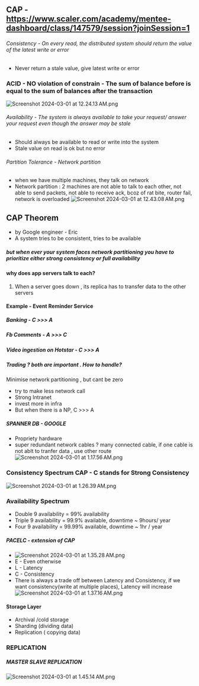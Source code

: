 ## CAP - https://www.scaler.com/academy/mentee-dashboard/class/147579/session?joinSession=1
###### Consistency - On every read, the distributed system should return the value of the latest write or error
- Never return a stale value, give latest write or error
### ACID - NO violation of constrain - The sum of balance before is equal to the sum of balances after the transaction 
![Screenshot 2024-03-01 at 12.24.13 AM.png](resources%2FCAP%2FScreenshot%202024-03-01%20at%2012.24.13%E2%80%AFAM.png)

###### Availability - The system is always available to take your request/ answer your request even though the answer may be stale
- Should always be available to read or write into the system
- Stale value on read is ok but no error

###### Partition Tolerance - Network partition 
- when we have multiple machines, they talk on network
- Network partition : 2 machines are not able to talk to each other, not able to send packets, not able to receive ack, bcoz of rat bite, router fail, network is overloaded
![Screenshot 2024-03-01 at 12.43.08 AM.png](resources%2FCAP%2FScreenshot%202024-03-01%20at%2012.43.08%E2%80%AFAM.png)

## CAP Theorem
- by Google engineer - Eric
- A system tries to be consistent, tries to be available
##### but when ever your system faces network partitioning you have to prioritize either strong consistency or full availability

#### why does app servers talk to each?
1. When a server goes down , its replica has to transfer data to the other servers

#### Example - Event Reminder Service

##### Banking - C >>> A
##### Fb Comments - A >>> C
##### Video ingestion on Hotstar - C >>> A
##### Trading ? both are important . How to handle?
Minimise network partitioning , but cant be zero
- try to make less network call
- Strong Intranet
- invest more in infra
- But when there is a NP, C >>> A

##### SPANNER DB - GOOGLE
- Propriety hardware
- super redundant network cables ? many connected cable, if one cable is not ablt to tranfer data , use other route
![Screenshot 2024-03-01 at 1.17.56 AM.png](resources%2FCAP%2FScreenshot%202024-03-01%20at%201.17.56%E2%80%AFAM.png)
### Consistency Spectrum CAP - C stands for Strong Consistency
![Screenshot 2024-03-01 at 1.26.39 AM.png](resources%2FCAP%2FScreenshot%202024-03-01%20at%201.26.39%E2%80%AFAM.png)
### Availability Spectrum 
- Double 9 availability = 99% availability
- Triple 9 availability  = 99.9% available, downtime ~ 9hours/ year
- Four 9 availability = 99.99% available, downtime ~ 1hr / year

##### PACELC - extension of CAP 
- ![Screenshot 2024-03-01 at 1.35.28 AM.png](resources%2FCAP%2FScreenshot%202024-03-01%20at%201.35.28%E2%80%AFAM.png)
- E - Even otherwise
- L - Latency
- C - Consistency
- There is always a trade off between Latency and Consistency, if we want consistency(write at multiple places), Latency will increase
![Screenshot 2024-03-01 at 1.37.16 AM.png](resources%2FCAP%2FScreenshot%202024-03-01%20at%201.37.16%E2%80%AFAM.png)
#### Storage Layer
- Archival /cold storage
- Sharding (dividing data)
- Replication ( copying data)

### REPLICATION

##### MASTER SLAVE REPLICATION
![Screenshot 2024-03-01 at 1.45.14 AM.png](resources%2FCAP%2FScreenshot%202024-03-01%20at%201.45.14%E2%80%AFAM.png)
